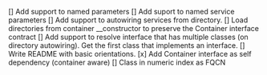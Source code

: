 [] Add support to named parameters
[] Add suport to named service parameters
[] Add support to autowiring services from directory.
[] Load directories from container \_\_constructor to preserve the Container interface contract
[] Add support to resolve interface that has multiple classes (on directory autowiring). Get the first class that implements an interface.
[] Write README with basic orientations.
[x] Add Container interface as self dependency (container aware)
[] Class in numeric index as FQCN
